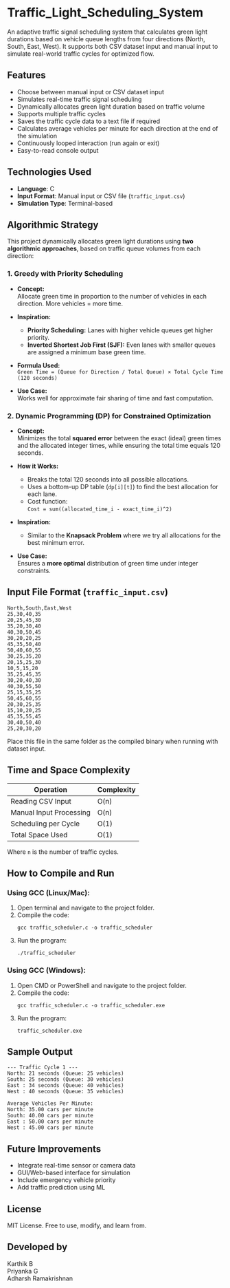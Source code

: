 
# Traffic_Light_Scheduling_System

An adaptive traffic signal scheduling system that calculates green light durations based on vehicle queue lengths from four directions (North, South, East, West). It supports both CSV dataset input and manual input to simulate real-world traffic cycles for optimized flow.

## Features

- Choose between manual input or CSV dataset input
- Simulates real-time traffic signal scheduling
- Dynamically allocates green light duration based on traffic volume
- Supports multiple traffic cycles
- Saves the traffic cycle data to a text file if required
- Calculates average vehicles per minute for each direction at the end of the simulation
- Continuously looped interaction (run again or exit)
- Easy-to-read console output

## Technologies Used

- **Language**: C  
- **Input Format**: Manual input or CSV file (`traffic_input.csv`)  
- **Simulation Type**: Terminal-based  

## Algorithmic Strategy

This project dynamically allocates green light durations using **two algorithmic approaches**, based on traffic queue volumes from each direction:

###  1. Greedy with Priority Scheduling

- **Concept:**  
  Allocate green time in proportion to the number of vehicles in each direction. More vehicles = more time.

- **Inspiration:**  
  - **Priority Scheduling:** Lanes with higher vehicle queues get higher priority.  
  - **Inverted Shortest Job First (SJF):** Even lanes with smaller queues are assigned a minimum base green time.

- **Formula Used:**  
  `Green Time = (Queue for Direction / Total Queue) × Total Cycle Time (120 seconds)`

- **Use Case:**  
  Works well for approximate fair sharing of time and fast computation.

###  2. Dynamic Programming (DP) for Constrained Optimization

- **Concept:**  
  Minimizes the total **squared error** between the exact (ideal) green times and the allocated integer times, while ensuring the total time equals 120 seconds.

- **How it Works:**  
  - Breaks the total 120 seconds into all possible allocations.  
  - Uses a bottom-up DP table (`dp[i][t]`) to find the best allocation for each lane.  
  - Cost function:  
    `Cost = sum((allocated_time_i - exact_time_i)^2)`

- **Inspiration:**  
  - Similar to the **Knapsack Problem** where we try all allocations for the best minimum error.

- **Use Case:**  
  Ensures a **more optimal** distribution of green time under integer constraints.

## Input File Format (`traffic_input.csv`)

```
North,South,East,West
25,30,40,35
20,25,45,30
35,20,30,40
40,30,50,45
30,20,20,25
45,35,50,40
50,40,60,55
30,25,35,20
20,15,25,30
10,5,15,20
35,25,45,35
30,20,40,30
40,30,55,50
25,15,35,25
50,45,60,55
20,30,25,35
15,10,20,25
45,35,55,45
30,40,50,40
25,20,30,20
```

Place this file in the same folder as the compiled binary when running with dataset input.

## Time and Space Complexity

| Operation              | Complexity |
|------------------------|------------|
| Reading CSV Input      | O(n)       |
| Manual Input Processing| O(n)       |
| Scheduling per Cycle   | O(1)       |
| Total Space Used       | O(1)       |

Where `n` is the number of traffic cycles.

## How to Compile and Run

### Using GCC (Linux/Mac):

1. Open terminal and navigate to the project folder.
2. Compile the code:
   ```
   gcc traffic_scheduler.c -o traffic_scheduler
   ```
3. Run the program:
   ```
   ./traffic_scheduler
   ```

### Using GCC (Windows):

1. Open CMD or PowerShell and navigate to the project folder.
2. Compile the code:
   ```
   gcc traffic_scheduler.c -o traffic_scheduler.exe
   ```
3. Run the program:
   ```
   traffic_scheduler.exe
   ```

## Sample Output

```
--- Traffic Cycle 1 ---
North: 21 seconds (Queue: 25 vehicles)
South: 25 seconds (Queue: 30 vehicles)
East : 34 seconds (Queue: 40 vehicles)
West : 40 seconds (Queue: 35 vehicles)

Average Vehicles Per Minute:
North: 35.00 cars per minute
South: 40.00 cars per minute
East : 50.00 cars per minute
West : 45.00 cars per minute
```

## Future Improvements

- Integrate real-time sensor or camera data
- GUI/Web-based interface for simulation
- Include emergency vehicle priority
- Add traffic prediction using ML

## License

MIT License. Free to use, modify, and learn from.

## Developed by

Karthik B  
Priyanka G   
Adharsh Ramakrishnan
